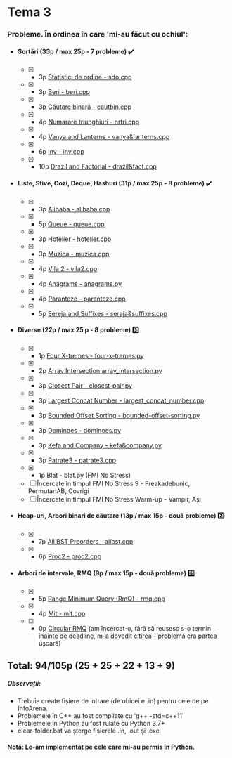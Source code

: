 # Tema 3

### Probleme. În ordinea în care 'mi-au făcut cu ochiul':

* #### Sortări (33p / max 25p - 7 probleme) ✔️
	* [x] - 3p [Statistici de ordine - sdo.cpp](https://www.infoarena.ro/problema/sdo) 
	* [x] - 3p [Beri - beri.cpp](https://www.infoarena.ro/problema/beri) 
	* [x] - 3p [Căutare binară - cautbin.cpp](https://www.infoarena.ro/problema/cautbin) 
	* [x] - 4p [Numarare triunghiuri - nrtri.cpp](https://www.infoarena.ro/problema/nrtri)
	* [x] - 4p [Vanya and Lanterns - vanya&lanterns.cpp](https://codeforces.com/problemset/problem/492/B) 
	* [x] - 6p [Inv - inv.cpp](https://www.infoarena.ro/problema/inv) 
	* [x] - 10p [Drazil and Factorial - drazil&fact.cpp](https://codeforces.com/problemset/problem/515/C) 

* #### Liste, Stive, Cozi, Deque, Hashuri (31p / max 25p - 8 probleme) ✔️
	* [x] - 3p [Alibaba - alibaba.cpp](https://www.infoarena.ro/problema/alibaba) 
	* [x] - 5p [Queue - queue.cpp](https://www.infoarena.ro/problema/queue) 
	* [x] - 3p [Hotelier - hotelier.cpp](https://codeforces.com/problemset/problem/1200/A) 
	* [x] - 3p [Muzica - muzica.cpp](https://www.infoarena.ro/problema/muzica) 
	* [x] - 4p [Vila 2 - vila2.cpp](https://www.infoarena.ro/problema/vila2)
	* [x] - 4p [Anagrams - anagrams.py](https://csacademy.com/contest/archive/task/anagrams/statement/) 
	* [x] - 4p [Paranteze - paranteze.cpp](https://www.infoarena.ro/problema/paranteze) 
	* [x] - 5p [Sereja and Suffixes - seraja&suffixes.cpp](https://codeforces.com/problemset/problem/368/B) 
	
* #### Diverse (22p / max 25 p - 8 probleme) 3️⃣
	* [x] - 1p [Four X-tremes - four-x-tremes.py](https://csacademy.com/contest/interview-archive/task/four-x-tremes/)
	* [x] - 2p [Array Intersection array_intersection.py](https://www.csacademy.com/contest/interview-archive/task/array-intersection/)
	* [x] - 3p [Closest Pair - closest-pair.py](https://csacademy.com/contest/interview-archive/task/closest-pair/) 
	* [x] - 3p [Largest Concat Number - largest_concat_number.cpp](https://csacademy.com/contest/interview-archive/task/largest-concat-number/) 
	* [x] - 3p [Bounded Offset Sorting - bounded-offset-sorting.py](https://csacademy.com/contest/interview-archive/task/Bounded-offset-sorting/) 
	* [x] - 3p [Dominoes - dominoes.py](https://csacademy.com/contest/archive/task/dominoes/statement/) 
	* [x] - 3p [Kefa and Company - kefa&company.py](https://codeforces.com/contest/580/problem/B) 
	* [x] - 3p [Patrate3 - patrate3.cpp](https://www.infoarena.ro/problema/patrate3) 
	* [x] - 1p Blat - blat.py (FMI No Stress)
	* [ ] Încercate în timpul FMI No Stress 9 - Freakadebunic, PermutariAB, Covrigi
	* [ ] Încercate în timpul FMI No Stress Warm-up - Vampir, Ași

* #### Heap-uri, Arbori binari de căutare (13p / max 15p - două probleme) 2️⃣
	* [x] - 7p [All BST Preorders - allbst.cpp](https://csacademy.com/contest/interview-archive/task/all-bst-preorders/)
	* [x] - 6p [Proc2 - proc2.cpp](https://www.infoarena.ro/problema/proc2)

* #### Arbori de intervale, RMQ (9p / max 15p - două probleme) 6️⃣
	* [x] - 5p [Range Minimum Query (RmQ) - rmq.cpp](https://www.infoarena.ro/problema/rmq) 
	* [x] - 4p [Mit - mit.cpp](https://www.infoarena.ro/problema/mit) 
	* [ ] - 0p [Circular RMQ](https://codeforces.com/problemset/problem/52/C) (am încercat-o, fără să reușesc s-o termin înainte de deadline, m-a dovedit citirea - problema era partea ușoară)

## Total: 94/105p (25 + 25 + 22 + 13 + 9)

##### Observații:
* Trebuie create fișiere de intrare (de obicei e <numele-problemei>.in) pentru cele de pe InfoArena.
* Problemele în C++ au fost compilate cu 'g++ -std=c++11'
* Problemele în Python au fost rulate cu Python 3.7+
* clear-folder.bat va șterge fișierele .in, .out și .exe
	
#### Notă: Le-am implementat pe cele care mi-au permis în Python.
